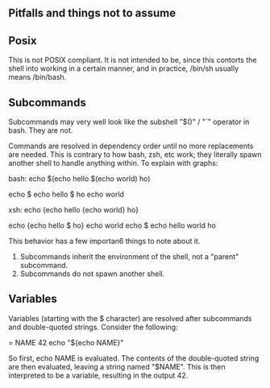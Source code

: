 Pitfalls and things not to assume
-----------------------------------

Posix
------

This is not POSIX compliant. It is not intended to be, since this
contorts the shell into working in a certain manner, and in practice,
/bin/sh usually means /bin/bash.

Subcommands
------------

Subcommands may very well look like the subshell "$()" / "`" operator
in bash. They are not.

Commands are resolved in dependency order until no more replacements are
needed. This is contrary to how bash, zsh, etc work; they literally
spawn another shell to handle anything within. To explain with graphs:

bash: echo $(echo hello $(echo world) ho)

echo $
    echo hello $ ho
        echo world

xsh:  echo {echo hello {echo world} ho}

echo {echo hello $ ho}
    echo world
echo $
    echo hello world ho

This behavior has a few importan6 things to note about it.
 1) Subcommands inherit the environment of the shell, not
    a "parent" subcommand.
 2) Subcommands do not spawn another shell.

Variables
----------

Variables (starting with the $ character) are resolved after subcommands
and double-quoted strings.
Consider the following:

= NAME 42
echo "${echo NAME}"

So first, echo NAME is evaluated. The contents of the double-quoted string
are then evaluated, leaving a string named "$NAME". This is then interpreted to
be a variable, resulting in the output 42.
